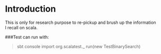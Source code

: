 # Introduction
This is only for research purpose to re-pickup and brush up the information I recall on scala.

###Test can run with:

> sbt console
  import org.scalatest._
  run(new TestBinarySearch)
